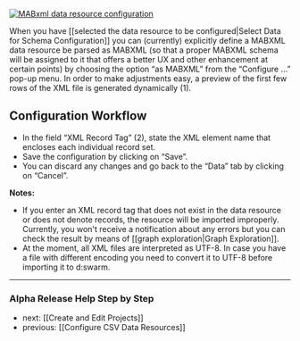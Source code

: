 [![MABxml data resource configuration](https://avgl.mybalsamiq.com/mockups/2319383.png?key=27106ea66faf01c9ad98a275eac48683ac53bf00)](https://avgl.mybalsamiq.com/mockups/2319383.png?key=27106ea66faf01c9ad98a275eac48683ac53bf00 "MABxml Data Resource Configuration")

When you have [[selected the data resource to be configured|Select Data for Schema Configuration]] you can (currently) explicitly define a MABXML data resource be parsed as MABXML (so that a proper MABXML schema will be assigned to it that offers a better UX and other enhancement at certain points) by choosing the option “as MABXML”  from the “Configure ...” pop-up menu. In order to make adjustments easy, a preview of the first few rows of the XML file is generated dynamically (1).

## Configuration Workflow

* In the field “XML Record Tag” (2), state the XML element name that encloses each individual record set.
* Save the configuration by clicking on “Save”.
* You can discard any changes and go back to the “Data” tab by clicking on “Cancel”.

__Notes:__ 
* If you enter an XML record tag that does not exist in the data resource or does not denote records, the resource will be imported improperly. Currently, you won't receive a notification about any errors but you can check the result by means of [[graph exploration|Graph Exploration]].
* At the moment, all XML files are interpreted as UTF-8. In case you have a file with different encoding you need to convert it to UTF-8 before importing it to d:swarm.

-----------------------------------
### Alpha Release Help Step by Step

* next: [[Create and Edit Projects]]
* previous: [[Configure CSV Data Resources]]